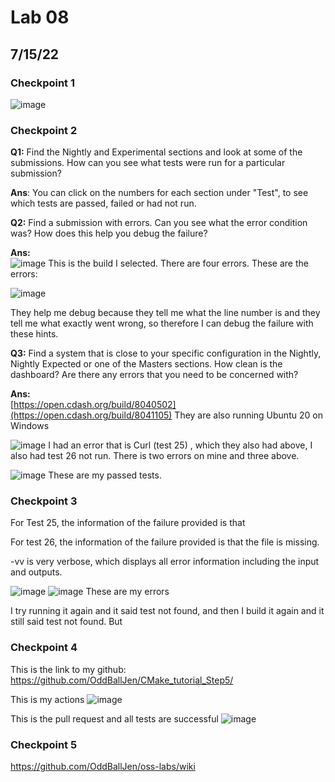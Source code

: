 # Lab 08 
## 7/15/22

### Checkpoint 1

![image](https://user-images.githubusercontent.com/57297201/179283830-d3e29f70-e0bf-4025-ae98-e3db744e2cc3.png)

### Checkpoint 2

**Q1:** Find the Nightly and Experimental sections and look at some of the submissions. How can you see what tests were run for a particular submission?

**Ans**: You can click on the numbers for each section under "Test", to see which tests are passed, failed or had not run. 

**Q2:** Find a submission with errors. Can you see what the error condition was? How does this help you debug the failure?

**Ans:**  
![image](https://user-images.githubusercontent.com/57297201/179292364-72d77121-3f32-47c0-8b35-ef62aba6bf88.png)
This is the build I selected. There are four errors. These are the errors: 

![image](https://user-images.githubusercontent.com/57297201/179293371-6a2fb84b-f76a-4424-95c0-2346e971bc04.png)

They help me debug because they tell me what the line number is and they tell me what exactly went wrong, so therefore I can debug the failure with these hints. 

**Q3:** Find a system that is close to your specific configuration in the Nightly, Nightly Expected or one of the Masters sections. How clean is the dashboard? Are there any errors that you need to be concerned with?

**Ans:**  
[https://open.cdash.org/build/8040502](https://open.cdash.org/build/8041105)
They are also running Ubuntu 20 on Windows

![image](https://user-images.githubusercontent.com/57297201/179313177-e9efadbb-a677-4b46-bcfb-2926a22a9ad0.png)
I had an error that is Curl (test 25) , which they also had above, I also had test 26 not run. There is two errors on mine and three above. 

![image](https://user-images.githubusercontent.com/57297201/179313372-9cf46cfb-f85a-4590-8935-b0438c328545.png)
These are my passed tests. 

### Checkpoint 3

For Test 25, the information of the failure provided is that 

For test 26, the information of the failure provided is that the file is missing. 

-vv is very verbose, which displays all error information including the input and outputs. 

![image](https://user-images.githubusercontent.com/57297201/179314393-0884eb1f-02eb-4b75-a519-eb9548cef898.png)
![image](https://user-images.githubusercontent.com/57297201/179314716-337656cd-e009-48b9-8dab-fc2f0af679a5.png)
These are my errors 

I try running it again and it said test not found, and then I build it again and it still said test not found. But 

### Checkpoint 4

This is the link to my github: https://github.com/OddBallJen/CMake_tutorial_Step5/

This is my actions
![image](https://user-images.githubusercontent.com/57297201/179639939-f7e5e81e-cdc0-4f62-a3dc-ec8ab5c80c41.png)

This is the pull request and all tests are successful
![image](https://user-images.githubusercontent.com/57297201/179640052-c47bf0aa-7f0b-435f-a264-68ea1cbbcd62.png)

### Checkpoint 5
https://github.com/OddBallJen/oss-labs/wiki

